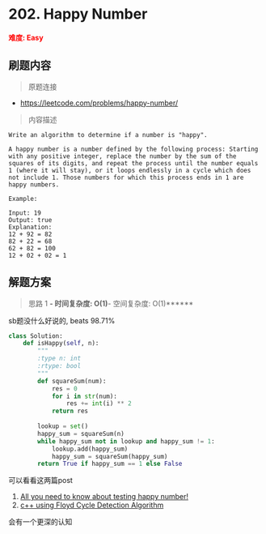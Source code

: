 # 202. Happy Number

**<font color=red>难度: Easy</font>**

## 刷题内容

> 原题连接

* https://leetcode.com/problems/happy-number/

> 内容描述

```
Write an algorithm to determine if a number is "happy".

A happy number is a number defined by the following process: Starting with any positive integer, replace the number by the sum of the squares of its digits, and repeat the process until the number equals 1 (where it will stay), or it loops endlessly in a cycle which does not include 1. Those numbers for which this process ends in 1 are happy numbers.

Example: 

Input: 19
Output: true
Explanation: 
12 + 92 = 82
82 + 22 = 68
62 + 82 = 100
12 + 02 + 02 = 1
```

## 解题方案

> 思路 1
******- 时间复杂度: O(1)******- 空间复杂度: O(1)******

sb题没什么好说的, beats 98.71%

```python
class Solution:
    def isHappy(self, n):
        """
        :type n: int
        :rtype: bool
        """
        def squareSum(num):
            res = 0
            for i in str(num):
                res += int(i) ** 2
            return res
                
        lookup = set()
        happy_sum = squareSum(n)
        while happy_sum not in lookup and happy_sum != 1:
            lookup.add(happy_sum)
            happy_sum = squareSum(happy_sum)
        return True if happy_sum == 1 else False
```


可以看看这两篇post
1. [All you need to know about testing happy number!](https://leetcode.com/problems/happy-number/discuss/56918/All-you-need-to-know-about-testing-happy-number!)
2. [c++ using Floyd Cycle Detection Algorithm](https://leetcode.com/problems/happy-number/discuss/117136/c++-using-Floyd-Cycle-Detection-Algorithm)

会有一个更深的认知

